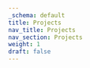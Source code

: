 ```yaml
---
_schema: default
title: Projects
nav_title: Projects
nav_section: Projects
weight: 1
draft: false
---
```

